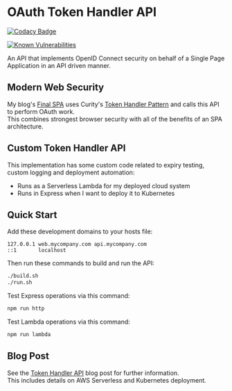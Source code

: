 # OAuth Token Handler API

[![Codacy Badge](https://app.codacy.com/project/badge/Grade/bc52d166f1624ef9a2c0cfbf283deb23)](https://www.codacy.com/gh/gary-archer/oauth.webproxyapi/dashboard?utm_source=github.com&amp;utm_medium=referral&amp;utm_content=gary-archer/oauth.webproxyapi&amp;utm_campaign=Badge_Grade)

[![Known Vulnerabilities](https://snyk.io/test/github/gary-archer/oauth.webproxyapi/badge.svg?targetFile=package.json)](https://snyk.io/test/github/gary-archer/oauth.webproxyapi?targetFile=package.json)

An API that implements OpenID Connect security on behalf of a Single Page Application in an API driven manner.

## Modern Web Security

My blog's [Final SPA](https://github.com/gary-archer/oauth.websample.final) uses Curity's [Token Handler Pattern](https://github.com/curityio/web-oauth-via-bff) and calls this API to perform OAuth work.\
This combines strongest browser security with all of the benefits of an SPA architecture.

## Custom Token Handler API

This implementation has some custom code related to expiry testing, custom logging and deployment automation:

- Runs as a Serverless Lambda for my deployed cloud system
- Runs in Express when I want to deploy it to Kubernetes

## Quick Start

Add these development domains to your hosts file:

```text
127.0.0.1 web.mycompany.com api.mycompany.com
::1       localhost
````

Then run these commands to build and run the API:

```bash
./build.sh
./run.sh
```

Test Express operations via this command:

```bash
npm run http
```

Test Lambda operations via this command:

```bash
npm run lambda
```

## Blog Post

See the [Token Handler API](https://authguidance.com/2019/04/08/web-reverse-proxy-implementation/) blog post for further information.\
This includes details on AWS Serverless and Kubernetes deployment.
